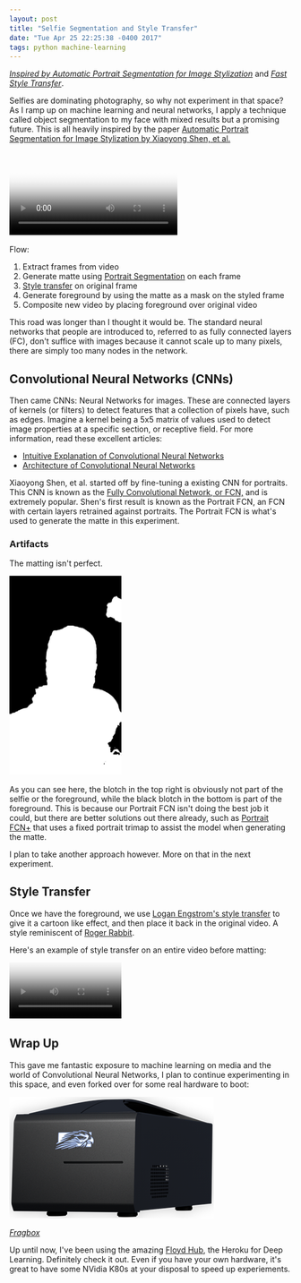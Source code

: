 ```yaml
---
layout: post
title: "Selfie Segmentation and Style Transfer"
date: "Tue Apr 25 22:25:38 -0400 2017"
tags: python machine-learning
---
```


[_Inspired by Automatic Portrait Segmentation for Image Stylization_](http://xiaoyongshen.me/webpage_portrait/index.html)
and _[Fast Style Transfer](https://github.com/lengstrom/fast-style-transfer)_.

Selfies are dominating photography, so why not experiment in that space? As I ramp up
on machine learning and neural networks, I apply a technique called object segmentation to my face
with mixed results but a promising future. This is all heavily inspired by the paper
[Automatic Portrait Segmentation for Image Stylization by Xiaoyong Shen, et al.](http://xiaoyongshen.me/webpage_portrait/index.html)

<video src="/public/videos/allFourOutputUdnie.mp4" controls="true" type="video/mp4" poster="/public/images/machine-learning-selfie-segmentation/mlPortraitsAllFour.jpg"></video>

Flow:

1. Extract frames from video
2. Generate matte using [Portrait Segmentation](http://xiaoyongshen.me/webpage_portrait/index.html) on each frame
3. [Style transfer](https://github.com/lengstrom/fast-style-transfer) on original frame
4. Generate foreground by using the matte as a mask on the styled frame
5. Composite new video by placing foreground over original video

This road was longer than I thought it would be. The standard neural networks that people are introduced to,
referred to as fully connected layers (FC), don't suffice with images because it cannot scale up to many pixels,
there are simply too many nodes in the network.

## Convolutional Neural Networks (CNNs)

Then came CNNs: Neural Networks for images. These are connected layers of kernels (or filters) to detect
features that a collection of pixels have, such as edges. Imagine a kernel being a 5x5 matrix of values used
to detect image properties at a specific section, or receptive field. For more information, read
these excellent articles:

- [Intuitive Explanation of Convolutional Neural Networks](https://ujjwalkarn.me/2016/08/11/intuitive-explanation-convnets/)
- [Architecture of Convolutional Neural Networks](http://cs231n.github.io/convolutional-networks/)

Xiaoyong Shen, et al. started off by fine-tuning a existing CNN for portraits.
This CNN is known as the [Fully Convolutional Network, or FCN,](https://people.eecs.berkeley.edu/~jonlong/long_shelhamer_fcn.pdf)
and is extremely popular. Shen's first result is known as the Portrait FCN,
an FCN with certain layers retrained against portraits. The Portrait FCN is what's used to generate the matte in this experiment.

### Artifacts

The matting isn't perfect.

<img src="/public/images/machine-learning-selfie-segmentation/matte_140.jpg" alt="Matte Imperfections" style="max-width:200px"/>

As you can see here, the blotch in the top right is obviously not part of the selfie or the foreground, while the black blotch
in the bottom is part of the foreground.
This is because our Portrait FCN isn't doing the best job it could, but there are better solutions out there
already, such as [Portrait FCN+](http://xiaoyongshen.me/webpage_portrait/index.html) that uses a fixed
portrait trimap to assist the model when generating the matte.

I plan to take another approach however. More on that in the next experiment.

## Style Transfer

Once we have the foreground, we use [Logan Engstrom's style transfer](https://github.com/lengstrom/fast-style-transfer) to give it a cartoon like effect, and then
place it back in the original video. A style reminiscent of [Roger Rabbit](https://www.youtube.com/watch?v=gpDaNqSXxp0).

Here's an example of style transfer on an entire video before matting:

<video src="/public/videos/suit1_scaled.mp4" controls="true" type="video/mp4" style="max-width: 200px"
  poster="/public/images/machine-learning-selfie-segmentation/suit1_scaled.jpg">
</video>

## Wrap Up

This gave me fantastic exposure to machine learning on media and the world of Convolutional Neural Networks,
I plan to continue experimenting in this space, and even forked over for some real hardware to boot:

![Fragbox](/public/images/FragBox3-Dark.png)

_[Fragbox](https://www.falcon-nw.com/desktops/fragbox/design)_


Up until now, I've been using the amazing [Floyd Hub](https://www.floydhub.com), the Heroku for Deep Learning.
Definitely check it out. Even if you have your own hardware, it's great to have some NVidia K80s at your disposal
to speed up experiements.
